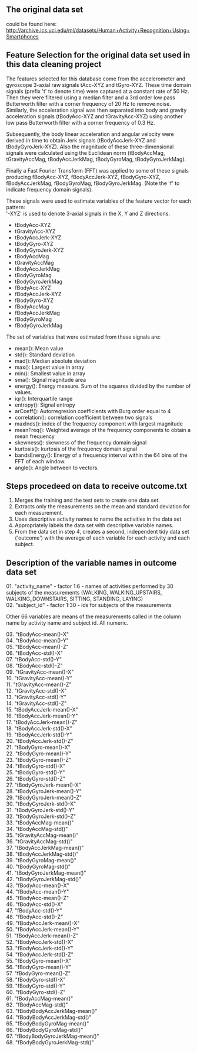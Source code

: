 ## The original data set

could be found here: http://archive.ics.uci.edu/ml/datasets/Human+Activity+Recognition+Using+Smartphones

## Feature Selection for the original data set used in this data cleaning project

The features selected for this database come from the accelerometer and gyroscope 3-axial raw signals tAcc-XYZ and tGyro-XYZ. These time domain signals (prefix 't' to denote time) were captured at a constant rate of 50 Hz. Then they were filtered using a median filter and a 3rd order low pass Butterworth filter with a corner frequency of 20 Hz to remove noise. Similarly, the acceleration signal was then separated into body and gravity acceleration signals (tBodyAcc-XYZ and tGravityAcc-XYZ) using another low pass Butterworth filter with a corner frequency of 0.3 Hz. 

Subsequently, the body linear acceleration and angular velocity were derived in time to obtain Jerk signals (tBodyAccJerk-XYZ and tBodyGyroJerk-XYZ). Also the magnitude of these three-dimensional signals were calculated using the Euclidean norm (tBodyAccMag, tGravityAccMag, tBodyAccJerkMag, tBodyGyroMag, tBodyGyroJerkMag). 

Finally a Fast Fourier Transform (FFT) was applied to some of these signals producing fBodyAcc-XYZ, fBodyAccJerk-XYZ, fBodyGyro-XYZ, fBodyAccJerkMag, fBodyGyroMag, fBodyGyroJerkMag. (Note the 'f' to indicate frequency domain signals). 

These signals were used to estimate variables of the feature vector for each pattern:  
'-XYZ' is used to denote 3-axial signals in the X, Y and Z directions.

* tBodyAcc-XYZ
* tGravityAcc-XYZ
* tBodyAccJerk-XYZ
* tBodyGyro-XYZ
* tBodyGyroJerk-XYZ
* tBodyAccMag
* tGravityAccMag
* tBodyAccJerkMag
* tBodyGyroMag
* tBodyGyroJerkMag
* fBodyAcc-XYZ
* fBodyAccJerk-XYZ
* fBodyGyro-XYZ
* fBodyAccMag
* fBodyAccJerkMag
* fBodyGyroMag
* fBodyGyroJerkMag

The set of variables that were estimated from these signals are: 

* mean(): Mean value
* std(): Standard deviation
* mad(): Median absolute deviation 
* max(): Largest value in array
* min(): Smallest value in array
* sma(): Signal magnitude area
* energy(): Energy measure. Sum of the squares divided by the number of values. 
* iqr(): Interquartile range 
* entropy(): Signal entropy
* arCoeff(): Autorregresion coefficients with Burg order equal to 4
* correlation(): correlation coefficient between two signals
* maxInds(): index of the frequency component with largest magnitude
* meanFreq(): Weighted average of the frequency components to obtain a mean frequency
* skewness(): skewness of the frequency domain signal 
* kurtosis(): kurtosis of the frequency domain signal 
* bandsEnergy(): Energy of a frequency interval within the 64 bins of the FFT of each window.
* angle(): Angle between to vectors.

## Steps procedeed on data to receive outcome.txt

1. Merges the training and the test sets to create one data set.
2. Extracts only the measurements on the mean and standard deviation for each measurement. 
3. Uses descriptive activity names to name the activities in the data set
4. Appropriately labels the data set with descriptive variable names. 
5. From the data set in step 4, creates a second, independent tidy data set ('outcome') with the average of each variable for each activity and each subject.

## Description of the variable names in outcome data set

01\. "activity_name" - factor 1:6 - names of activities performed by 30 subjects of the measurements (WALKING, WALKING_UPSTAIRS, WALKING_DOWNSTAIRS, SITTING, STANDING, LAYING)<br>
02\. "subject_id" - factor 1:30 - ids for subjects of the measurements

Other 66 variables are means of the measurements called in the column name by activity name and subject id. All numeric.

03\. "tBodyAcc-mean()-X"<br>
04\. "tBodyAcc-mean()-Y"<br>
05\. "tBodyAcc-mean()-Z"<br>
06\. "tBodyAcc-std()-X"<br>
07\. "tBodyAcc-std()-Y"<br>
08\. "tBodyAcc-std()-Z"<br>
09\. "tGravityAcc-mean()-X"<br>
10\. "tGravityAcc-mean()-Y"<br>
11\. "tGravityAcc-mean()-Z"<br>
12\. "tGravityAcc-std()-X"<br>
13\. "tGravityAcc-std()-Y"<br>
14\. "tGravityAcc-std()-Z"<br>
15\. "tBodyAccJerk-mean()-X"<br>
16\. "tBodyAccJerk-mean()-Y"<br>
17\. "tBodyAccJerk-mean()-Z"<br>
18\. "tBodyAccJerk-std()-X"<br>
19\. "tBodyAccJerk-std()-Y"<br>
20\. "tBodyAccJerk-std()-Z"<br>
21\. "tBodyGyro-mean()-X"<br>
22\. "tBodyGyro-mean()-Y" <br>
23\. "tBodyGyro-mean()-Z"<br>
24\. "tBodyGyro-std()-X"<br>
25\. "tBodyGyro-std()-Y"<br>
26\. "tBodyGyro-std()-Z"<br>
27\. "tBodyGyroJerk-mean()-X"<br>
28\. "tBodyGyroJerk-mean()-Y"<br>
29\. "tBodyGyroJerk-mean()-Z" <br>
30\. "tBodyGyroJerk-std()-X"<br>
31\. "tBodyGyroJerk-std()-Y"<br>
32\. "tBodyGyroJerk-std()-Z"<br>
33\. "tBodyAccMag-mean()" <br>
34\. "tBodyAccMag-std()" <br>
35\. "tGravityAccMag-mean()" <br>
36\. "tGravityAccMag-std()" <br>
37\. "tBodyAccJerkMag-mean()"<br>
38\. "tBodyAccJerkMag-std()" <br>
39\. "tBodyGyroMag-mean()" <br>
40\. "tBodyGyroMag-std()" <br>
41\. "tBodyGyroJerkMag-mean()"<br> 
42\. "tBodyGyroJerkMag-std()" <br>
43\. "fBodyAcc-mean()-X" <br>
44\. "fBodyAcc-mean()-Y" <br>
45\. "fBodyAcc-mean()-Z" <br>
46\. "fBodyAcc-std()-X" <br>
47\. "fBodyAcc-std()-Y"<br>
48\. "fBodyAcc-std()-Z" <br>
49\. "fBodyAccJerk-mean()-X"<br> 
50\. "fBodyAccJerk-mean()-Y" <br>
51\. "fBodyAccJerk-mean()-Z" <br>
52\. "fBodyAccJerk-std()-X" <br>
53\. "fBodyAccJerk-std()-Y" <br>
54\. "fBodyAccJerk-std()-Z" <br>
55\. "fBodyGyro-mean()-X"<br>
56\. "fBodyGyro-mean()-Y" <br>
57\. "fBodyGyro-mean()-Z" <br>
58\. "fBodyGyro-std()-X" <br>
59\. "fBodyGyro-std()-Y" <br>
60\. "fBodyGyro-std()-Z" <br>
61\. "fBodyAccMag-mean()" <br>
62\. "fBodyAccMag-std()" <br>
63\. "fBodyBodyAccJerkMag-mean()"<br> 
64\. "fBodyBodyAccJerkMag-std()"<br>
65\. "fBodyBodyGyroMag-mean()"<br>
66\. "fBodyBodyGyroMag-std()" <br>
67\. "fBodyBodyGyroJerkMag-mean()"<br>
68\. "fBodyBodyGyroJerkMag-std()"<br>
